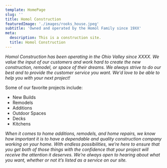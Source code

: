 ```yaml
---
template: HomePage
slug: ''
title: Homol Construction
featuredImage: './images/rooks_house.jpeg'
subtitle: 'Owned and operated by the Homol Family since 19XX'
meta:
  description: This is a construction site.
  title: Homol Construction
---
```


_Homol Construction has been operating in the Ohio Valley since XXXX. We value the input of our customers and work hard to create the new construction, remodel, or space of their dreams. We always strive to do our best and to provide the customer service you want. We'd love to be able to help you with your next project!_

Some of our favorite projects include:

- New Builds
- Remodels
- Additions
- Outdoor Spaces
- Decks
- Kitchens

_When it comes to home additions, remodels, and home repairs, we know how important it is to have a dependable and quality construction company working on your home. With endless possibilities, we’re here to ensure that you get both of those things with the confidence that your project will receive the attention it deserves. We’re always open to hearing about what you want, whether or not it’s listed as a service on our site._
